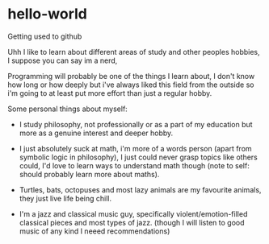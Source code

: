 # hello-world
Getting used to github

Uhh I like to learn about different areas of study and other peoples hobbies, I suppose you can say im a nerd, 

Programming will probably be one of the things I learn about, I don't know how long or how deeply but i've always liked this field from the outside so i'm going to at least put more effort than just a regular hobby.

Some personal things about myself:
- I study philosophy, not professionally or as a part of my education but more as a genuine interest and deeper hobby.

- I just absolutely suck at math, i'm more of a words person (apart from symbolic logic in philosophy), I just could never grasp topics like others could, I'd love to learn ways to understand math though (note to self: should probably learn more about maths).

- Turtles, bats, octopuses and most lazy animals are my favourite animals, they just live life being chill.

- I'm a jazz and classical music guy, specifically violent/emotion-filled classical pieces and most types of jazz. (though I will listen to good music of any kind I neeed recommendations) 
